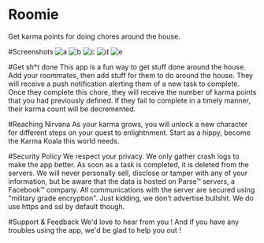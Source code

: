 Roomie
======

Get karma points for doing chores around the house.

#Screenshots
![a](https://raw.githubusercontent.com/dtsbourg/Roomie/master/Screens/sc1.png)
![b](https://raw.githubusercontent.com/dtsbourg/Roomie/master/Screens/sc2.png)
![c](https://raw.githubusercontent.com/dtsbourg/Roomie/master/Screens/sc3.png)
![d](https://raw.githubusercontent.com/dtsbourg/Roomie/master/Screens/sc4.png)
![e](https://raw.githubusercontent.com/dtsbourg/Roomie/master/Screens/sc5.png)

#Get sh*t done
This app is a fun way to get stuff done around the house. 
Add your roommates, then add stuff for them to do around the house. 
They will receive a push notification alerting them of a new task to complete. 
Once they complete this chore, they will receive the number of karma points that you had previously defined.
If they fail to complete in a timely manner, their karma count will be decremented.

#Reaching Nirvana
As your karma grows, you will unlock a new character for different steps
on your quest to enlightnment. Start as a hippy, become the Karma Koala this world needs.

#Security Policy
We respect your privacy. We only gather crash logs to make the app better.
As soon as a task is completed, it is deleted from the servers.
We will never personally sell, disclose or tamper with any of your information,
but be aware that the data is hosted on Parse™ servers, a Facebook™ company. 
All communications with the server are secured using "military grade encryption". 
Just kidding, we don't advertise bullshit. We do use https and ssl by default though.

#Support & Feedback
We'd love to hear from you ! And if you have any troubles using the app,
we'd be glad to help you out !
